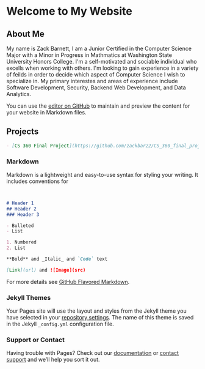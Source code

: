 # Welcome to My Website

## About Me
My name is Zack Barnett, I am a Junior Certified in the Computer Science Major with a Minor in Progress in Mathmatics at Washington State University Honors College. I'm a self-motivated and sociable individual who excells when working with others. I'm looking to gain experience in a variety of feilds in order to decide which aspect of Computer Science I wish to specialize in. My primary interestes and areas of experience include Software Development, Security, Backend Web Development, and Data Analytics. 

You can use the [editor on GitHub](https://github.com/zackbar22/website/edit/gh-pages/index.md) to maintain and preview the content for your website in Markdown files.
## Projects
```markdown 
- [CS 360 Final Project](https://github.com/zackbar22/CS_360_final_project) 

```
### Markdown

Markdown is a lightweight and easy-to-use syntax for styling your writing. It includes conventions for

```markdown


# Header 1
## Header 2
### Header 3

- Bulleted
- List

1. Numbered
2. List

**Bold** and _Italic_ and `Code` text

[Link](url) and ![Image](src)
```

For more details see [GitHub Flavored Markdown](https://guides.github.com/features/mastering-markdown/).

### Jekyll Themes

Your Pages site will use the layout and styles from the Jekyll theme you have selected in your [repository settings](https://github.com/zackbar22/website/settings). The name of this theme is saved in the Jekyll `_config.yml` configuration file.

### Support or Contact

Having trouble with Pages? Check out our [documentation](https://docs.github.com/categories/github-pages-basics/) or [contact support](https://github.com/contact) and we’ll help you sort it out.
